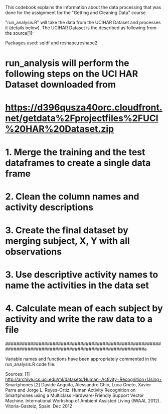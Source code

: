 This codebook explains the information about the data processing that was done for the 
assignment for the "Getting and Cleaning Data" course


"run_analysis.R" will take the data from the UCIHAR Dataset and
processes it (details below). The UCIHAR Dataset is the described as
following from the source[1]:

Packages used: sqldf and reshape,reshape2

# run_analysis will perform the following steps on the UCI HAR Dataset downloaded from 
# https://d396qusza40orc.cloudfront.net/getdata%2Fprojectfiles%2FUCI%20HAR%20Dataset.zip 
# 1. Merge the training and the test dataframes to create a single data frame 
# 2. Clean the column names and activity descriptions
# 3. Create the final dataset by merging subject, X, Y with all observations 
# 3. Use descriptive activity names to name the activities in the data set
# 4. Calculate mean of each subject by activity and write the raw data to a file 
##########################################################################################################e 

Variable names and functions have been appropriately commented in the run_analysis.R code file.

Sources: [1]
http://archive.ics.uci.edu/ml/datasets/Human+Activity+Recognition+Using+
Smartphones [2] Davide Anguita, Alessandro Ghio, Luca Oneto, Xavier
Parra and Jorge L. Reyes-Ortiz. Human Activity Recognition on
Smartphones using a Multiclass Hardware-Friendly Support Vector Machine.
International Workshop of Ambient Assisted Living (IWAAL 2012).
Vitoria-Gasteiz, Spain. Dec 2012
